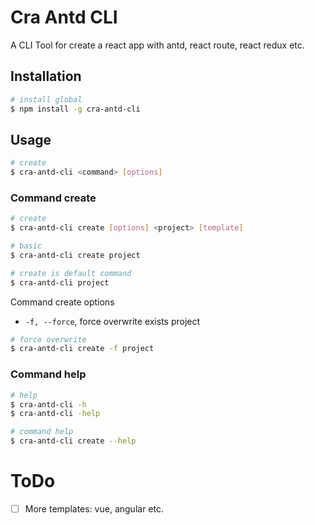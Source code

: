 # Cra Antd CLI

A CLI Tool for create a react app with antd, react route, react redux etc.

## Installation

```bash
# install global
$ npm install -g cra-antd-cli
```

## Usage

```bash
# create
$ cra-antd-cli <command> [options]
```

### Command create

```bash
# create
$ cra-antd-cli create [options] <project> [template]

# basic
$ cra-antd-cli create project

# create is default command
$ cra-antd-cli project
```

Command create options

- `-f, --force`, force overwrite exists project

```bash
# force overwrite
$ cra-antd-cli create -f project
```

### Command help

```bash
# help
$ cra-antd-cli -h
$ cra-antd-cli -help

# command help
$ cra-antd-cli create --help
```

# ToDo

- [ ] More templates: vue, angular etc.

